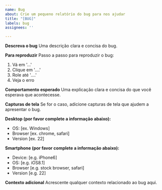 ```yaml
---
name: Bug
about: Crie um pequeno relatório do bug para nos ajudar
title: "[BUG]"
labels: bug
assignees: ''

---
```


**Descreva o bug**
Uma descrição clara e concisa do bug.

**Para reproduzir**
Passo a passo para reproduzir o bug:
1. Vá em '...'
2. Clique em '....'
3. Role até '....'
4. Veja o erro

**Comportamento esperado**
Uma explicação clara e concisa do que você esperava que acontecesse.

**Capturas de tela**
Se for o caso, adicione capturas de tela que ajudem a apresentar o bug.

**Desktop (por favor complete a informação abaixo):**
 - OS: [ex. Windows]
 - Browser [ex. chrome, safari]
 - Version [ex. 22]

**Smartphone (por favor complete a informação abaixo):**
 - Device: [e.g. iPhone6]
 - OS: [e.g. iOS8.1]
 - Browser [e.g. stock browser, safari]
 - Version [e.g. 22]

**Contexto adicional**
Acrescente qualquer contexto relacionado ao bug aqui.
